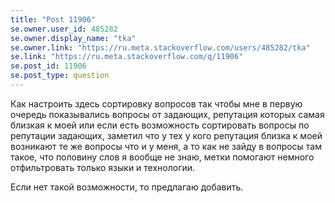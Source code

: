 ```yaml
---
title: "Post 11906"
se.owner.user_id: 485282
se.owner.display_name: "tka"
se.owner.link: "https://ru.meta.stackoverflow.com/users/485282/tka"
se.link: "https://ru.meta.stackoverflow.com/q/11906"
se.post_id: 11906
se.post_type: question
---
```

<p>Как настроить здесь сортировку вопросов так чтобы мне в первую очередь показывались вопросы от задающих, репутация которых самая близкая к моей или если есть возможность сортировать вопросы по репутации задающих, заметил что у тех у кого репутация близка к моей возникают те же вопросы что и у меня, а то как не зайду в вопросы там такое, что половину слов я вообще не знаю, метки помогают немного отфильтровать только языки и технологии.</p>
<p>Если нет такой возможности, то предлагаю добавить.</p>
